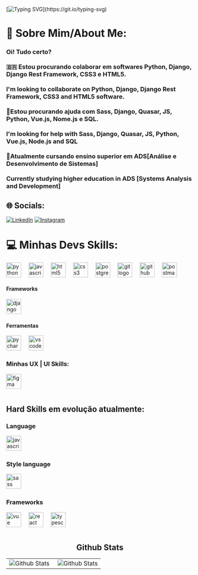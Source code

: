 [![Typing SVG](https://readme-typing-svg.herokuapp.com?font=Fira+Code&size=14&pause=1000&color=E94D5F&width=435&lines=Olá+DEV.+Bem-vindo+ao+meu+GitHub!+Bora+codificar!;Prazer%2C+meu+nome+%C3%A9+Lucas+Dickmann.)](https://git.io/typing-svg)

# 💫 Sobre Mim/About Me:

### Oi! Tudo certo?<br><br>🇧🇷 Estou procurando colaborar em softwares Python, Django, Django Rest Framework, CSS3 e HTML5.<br><br>I'm looking to collaborate on Python, Django, Django Rest Framework, CSS3 and HTML5 software.<br><br>🤝Estou procurando ajuda com Sass, Django, Quasar, JS, Python, Vue.js, Nome.js e SQL.<br><br>I'm looking for help with Sass, Django, Quasar, JS, Python, Vue.js, Node.js and SQL<br><br>🌱Atualmente cursando ensino superior em ADS[Análise e Desenvolvimento de Sistemas]<br><br>Currently studying higher education in ADS [Systems Analysis and Development]<br>

## 🌐 Socials:
[![LinkedIn](https://img.shields.io/badge/linkedin-%230077B5.svg?style=for-the-badge&logo=linkedin&logoColor=white)](https://linkedin.com/in/lucas-dickmann) [![Instagram](https://img.shields.io/badge/Instagram-%23E4405F.svg?style=for-the-badge&logo=Instagram&logoColor=white)](https://instagram.com/luksdickmann)

# 💻 Minhas Devs Skills:
<div align="left">
  <img src="https://skillicons.dev/icons?i=python" height="40" alt="python logo"  />
  <img width="12" />
  <img src="https://skillicons.dev/icons?i=js" height="40" alt="javascript logo"  />
  <img width="12" />
  <img src="https://skillicons.dev/icons?i=html" height="40" alt="html5 logo"  />
  <img width="12" />
  <img src="https://skillicons.dev/icons?i=css" height="40" alt="css3 logo"  />
  <img width="12" />
  <img src="https://cdn.jsdelivr.net/gh/devicons/devicon/icons/postgresql/postgresql-original.svg" height="40" alt="postgresql logo"  />
  <img width="12" />
  <img src="https://skillicons.dev/icons?i=git" height="40" alt="git logo" />
  <img width="12" />
  <img src="https://skillicons.dev/icons?i=github" height="40" alt="github logo" />
  <img width="12" />
  <img src="https://skillicons.dev/icons?i=postman" height="40" alt="postman logo" />
  <img width="12" />
</div>

#### Frameworks
<div align"=left">
  <img src="https://skillicons.dev/icons?i=django" height="40" alt="django logo" />
  <img width="12" />
</div>

#### Ferramentas
<div align"=left">
  <img src="https://skillicons.dev/icons?i=pycharm" height="40" alt="pycharm logo" />
  <img width="12" />
  <img src="https://skillicons.dev/icons?i=vscode" height="40" alt="vscode logo" />
  <img width="12" />
</div>

### Minhas UX | UI Skills:
<div align="left">
  <img src="https://skillicons.dev/icons?i=figma" height="40" alt="figma logo"  />
  <img width="12" />
</div>

#
<h2 align="left">Hard Skills em evolução atualmente:</h2>
<h3 align="left">Language</h3>
<div align="left">
  <img src="https://skillicons.dev/icons?i=js" height="40" alt="javascript logo"  />
  <img width="12" />
</div>
<h3 align="left">Style language</h3>
<div align="left">
  <img src="https://skillicons.dev/icons?i=sass" height="40" alt="sass logo"  />
  <img width="12" />
</div>
<h3 align="left">Frameworks</h3>
<div align="left">
  <img src="https://skillicons.dev/icons?i=vue" height="40" alt="vue logo"  />
  <img width="12" />
  <img src="https://skillicons.dev/icons?i=react" height="40" alt="react logo"  />
  <img width="12" />
  <img src="https://skillicons.dev/icons?i=typescript" height="40" alt="typescript logo"  />
  <img width="12" />
</div>

#
<h2 align="center">Github Stats</h2>
<table align="center">
  <tr>
    <td>
      <img
        align="left"
        src="https://github-readme-streak-stats.herokuapp.com/?user=ldickmann&theme=blueberry&hide_border=true"
        alt="Github Stats"
      />
    </td>
    <td>
      <img
        align="right"
        src="https://github-readme-stats.vercel.app/api/top-langs/?username=ldickmann&theme=blueberry&show_icons=true&hide_border=true&layout=compact"
        alt="Github Stats"
    </td>
  </tr>
</table>
